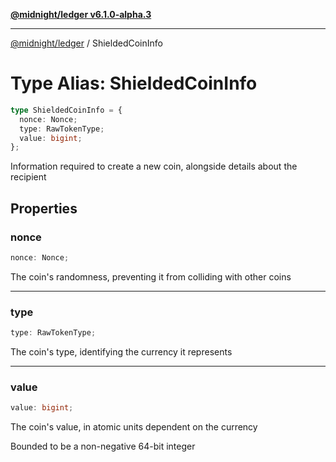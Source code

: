 [**@midnight/ledger v6.1.0-alpha.3**](../README.md)

***

[@midnight/ledger](../globals.md) / ShieldedCoinInfo

# Type Alias: ShieldedCoinInfo

```ts
type ShieldedCoinInfo = {
  nonce: Nonce;
  type: RawTokenType;
  value: bigint;
};
```

Information required to create a new coin, alongside details about the
recipient

## Properties

### nonce

```ts
nonce: Nonce;
```

The coin's randomness, preventing it from colliding with other coins

***

### type

```ts
type: RawTokenType;
```

The coin's type, identifying the currency it represents

***

### value

```ts
value: bigint;
```

The coin's value, in atomic units dependent on the currency

Bounded to be a non-negative 64-bit integer

